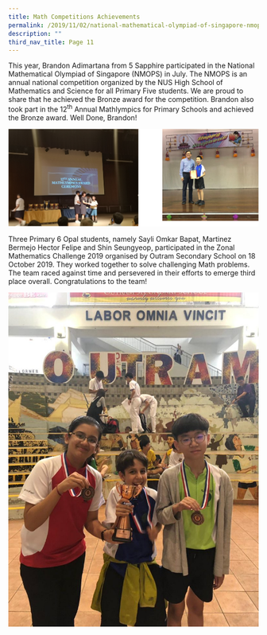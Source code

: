 ```yaml
---
title: Math Competitions Achievements
permalink: /2019/11/02/national-mathematical-olympiad-of-singapore-nmops/
description: ""
third_nav_title: Page 11
---
```

<p>This year, Brandon Adimartana from 5 Sapphire participated in the National Mathematical Olympiad of Singapore (NMOPS) in July. The NMOPS is an annual national competition organized by the NUS High School of Mathematics and Science for all Primary Five students. We are proud to share that he achieved the Bronze award for the competition. Brandon also took part in the 12<sup>th</sup>&nbsp;Annual Mathlympics for Primary Schools and achieved the Bronze award. Well Done, Brandon!</p>
<img src="/images/mos1.png">
<p>Three Primary 6 Opal students, namely Sayli Omkar Bapat, Martinez Bermejo Hector Felipe and Shin Seungyeop, participated in the Zonal Mathematics Challenge 2019 organised by Outram Secondary School on 18 October 2019. They worked together to solve challenging Math problems. The team raced against time and persevered in their efforts to emerge third place overall. Congratulations to the team!</p>
<img src="/images/CSPQ6569-768x1024.jpg">